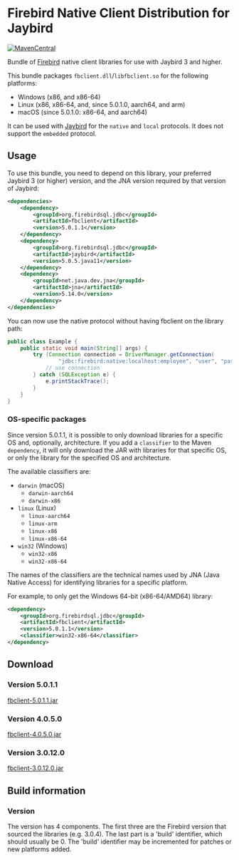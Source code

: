 Firebird Native Client Distribution for Jaybird
===============================================

[![MavenCentral](https://maven-badges.herokuapp.com/maven-central/org.firebirdsql.jdbc/fbclient/badge.svg)](https://maven-badges.herokuapp.com/maven-central/org.firebirdsql.jdbc/fbclient/)

Bundle of [Firebird](https://www.firebirdsql.org/) native client libraries for
use with Jaybird 3 and higher.

This bundle packages `fbclient.dll`/`libfbclient.so` for the following 
platforms:

* Windows (x86, and x86-64)
* Linux (x86, x86-64, and, since 5.0.1.0, aarch64, and arm)
* macOS (since 5.0.1.0: x86-64, and aarch64)

It can be used with [Jaybird](https://github.com/FirebirdSQL/jaybird) for 
the `native` and `local` protocols. It does not support the `embedded` protocol.

Usage
-----

To use this bundle, you need to depend on this library, your preferred 
Jaybird 3 (or higher) version, and the JNA version required by that version of 
Jaybird:

```xml
<dependencies>
    <dependency>
        <groupId>org.firebirdsql.jdbc</groupId>
        <artifactId>fbclient</artifactId>
        <version>5.0.1.1</version>
    </dependency>
    <dependency>
        <groupId>org.firebirdsql.jdbc</groupId>
        <artifactId>jaybird</artifactId>
        <version>5.0.5.java11</version>
    </dependency>
    <dependency>
        <groupId>net.java.dev.jna</groupId>
        <artifactId>jna</artifactId>
        <version>5.14.0</version>
    </dependency>
</dependencies>
```

You can now use the native protocol without having fbclient on the library path:

```java
public class Example {
    public static void main(String[] args) {
        try (Connection connection = DriverManager.getConnection(
                "jdbc:firebird:native:localhost:employee", "user", "password")) {
            // use connection
        } catch (SQLException e) {
            e.printStackTrace();
        }
    }
}
```

### OS-specific packages

Since version 5.0.1.1, it is possible to only download libraries for a specific
OS and, optionally, architecture. If you add a `classifier` to the Maven
`dependency`, it will only download the JAR with libraries for that specific OS,
or only the library for the specified OS and architecture.

The available classifiers are:

* `darwin` (macOS)
  * `darwin-aarch64`
  * `darwin-x86`
* `linux` (Linux)
  * `linux-aarch64`
  * `linux-arm`
  * `linux-x86`
  * `linux-x86-64`
* `win32` (Windows)
  * `win32-x86`
  * `win32-x86-64`

The names of the classifiers are the technical names used by JNA (Java Native 
Access) for identifying libraries for a specific platform.
    
For example, to only get the Windows 64-bit (x86-64/AMD64) library:

```xml
<dependency>
    <groupId>org.firebirdsql.jdbc</groupId>
    <artifactId>fbclient</artifactId>
    <version>5.0.1.1</version>
    <classifier>win32-x86-64</classifier>
</dependency>
```

Download
--------

### Version 5.0.1.1 ###

[fbclient-5.0.1.1.jar](https://repo1.maven.org/maven2/org/firebirdsql/jdbc/fbclient/5.0.1.1/)

### Version 4.0.5.0 ###

[fbclient-4.0.5.0.jar](https://repo1.maven.org/maven2/org/firebirdsql/jdbc/fbclient/4.0.5.0/)

### Version 3.0.12.0 ###

[fbclient-3.0.12.0.jar](https://repo1.maven.org/maven2/org/firebirdsql/jdbc/fbclient/3.0.12.0/)

Build information
-----------------

### Version ###

The version has 4 components. The first three are the Firebird version that
sourced the libraries (e.g. 3.0.4). The last part is a 'build' identifier, which
should usually be 0. The 'build' identifier may be incremented for patches or
new platforms added. 
